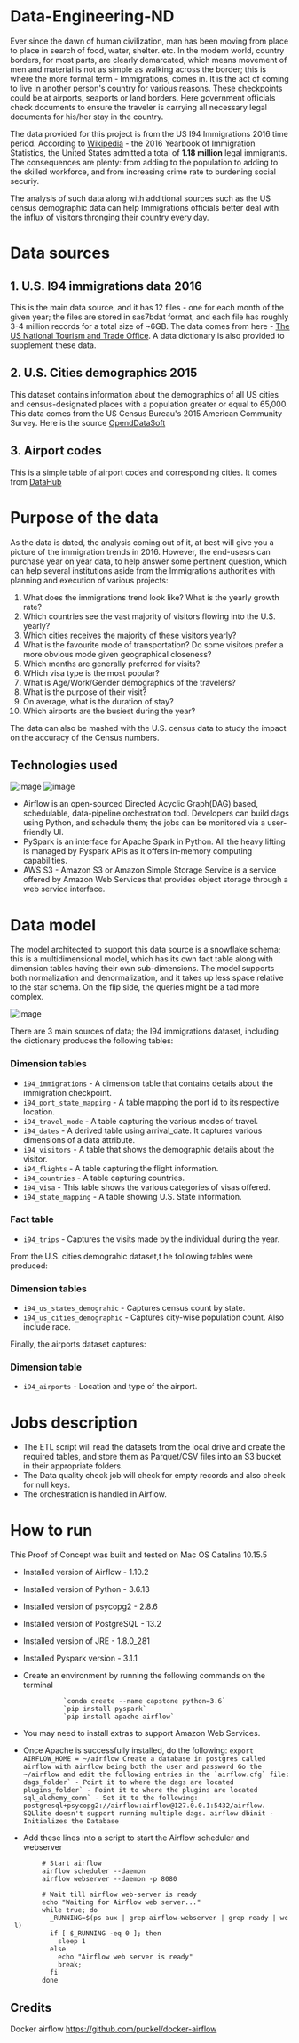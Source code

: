 # Data-Engineering-ND
Ever since the dawn of human civilization, man has been moving from place to place in search of food, water, shelter. etc. In the modern world, country borders, for most parts, are clearly demarcated, which means movement of men and material is not as simple as walking across the border; this is where the more formal term - Immigrations, comes in. It is the act of coming to live in another person's country for various reasons. These checkpoints could be at airports, seaports or land borders. Here government officials check documents to ensure the traveler is carrying all necessary legal documents for his/her stay in the country.

The data provided for this project is from the US I94 Immigrations 2016 time period. According to [Wikipedia](https://en.wikipedia.org/wiki/Immigration_to_the_United_States#:~:text=According%20to%20the%202016%20Yearbook,565k%20status%20adjustments) - the 2016 Yearbook of Immigration Statistics, the United States admitted a total of **1.18 million** legal immigrants. The consequences are plenty: from adding to the population to adding to the skilled workforce, and from increasing crime rate to burdening social securiy.

The analysis of such data along with additional sources such as the US census demographic data can help Immigrations officials better deal with the influx of visitors thronging their country every day.

# Data sources
## 1. U.S. I94 immigrations data 2016
This is the main data source, and it has 12 files - one for each month of the  given year; the files are stored in sas7bdat format, and each file has roughly 3-4 million records for a total size of ~6GB. The data comes from here - [The US National Tourism and Trade Office](https://travel.trade.gov/research/reports/i94/historical/2016.html). A data dictionary is also provided to supplement these data.

## 2. U.S. Cities demographics 2015
This dataset contains information about the demographics of all US cities and census-designated places with a population greater or equal to 65,000. 
This data comes from the US Census Bureau's 2015 American Community Survey. Here is the source [OpendDataSoft](https://public.opendatasoft.com/explore/dataset/us-cities-demographics/information/)

## 3. Airport codes
This is a simple table of airport codes and corresponding cities. It comes from [DataHub](https://datahub.io/core/airport-codes#data)

# Purpose of the data
As the data is dated, the analysis coming out of it, at best will give you a picture of the immigration trends in 2016. However, the end-usesrs can purchase year on year data, to help answer some pertinent question, which can help several institutions aside from the Immigrations authorities with planning and execution of various projects:
1) What does the immigrations trend look like? What is the yearly growth rate?
2) Which countries see the vast majority of visitors flowing into the U.S. yearly?
3) Which cities receives the majority of these visitors yearly?
4) What is the favourite mode of transportation? Do some visitors prefer a more obvious mode given geographical closeness?
5) Which months are generally preferred for visits?
6) WHich visa type is the most popular?
7) What is Age/Work/Gender demographics of the travelers?
8) What is the purpose of their visit?
9) On average, what is the duration of stay?
10) Which airports are the busiest during the year?

The data can also be mashed with the U.S. census data to study the impact on the accuracy of the Census numbers.

## Technologies used
![image](https://user-images.githubusercontent.com/7212518/117294794-b0d1df80-ae90-11eb-8e53-e617a01cb67c.png) ![image](https://user-images.githubusercontent.com/7212518/117294934-dced6080-ae90-11eb-908d-36abdf7b994b.png)

- Airflow is an open-sourced Directed Acyclic Graph(DAG) based, schedulable, data-pipeline orchestration tool. Developers can build dags using Python, and schedule them; the jobs can be monitored via a user-friendly UI.
- PySpark is an interface for Apache Spark in Python. All the heavy lifting is managed by Pyspark APIs as it offers in-memory computing capabilities.
- AWS S3 - Amazon S3 or Amazon Simple Storage Service is a service offered by Amazon Web Services that provides object storage through a web service interface.

# Data model
The model architected to support this data source is a snowflake schema; this is a multidimensional model, which has its own fact table along with dimension tables having their own sub-dimensions. The model supports both normalization and denormalization, and it takes up less space relative to the star schema. On the flip side, the queries might be a tad more complex.

![image](https://user-images.githubusercontent.com/7212518/117299326-078de800-ae96-11eb-8984-a3fd40dfab01.png)

There are 3 main sources of data; the I94 immigrations dataset, including the dictionary produces the following tables:
### Dimension tables
- `i94_immigrations` - A dimension table that contains details about the immigration checkpoint.
- `i94_port_state_mapping` - A table mapping the port id to its respective location.
- `i94_travel_mode` - A table capturing the various modes of travel.
- `i94_dates` - A derived table using arrival_date. It captures various dimensions of a data attribute.
- `i94_visitors` - A table that shows the demographic details about the visitor.
- `i94_flights` - A table capturing the flight information.
- `i94_countries` - A table capturing countries.
- `i94_visa` - This table shows the various categories of visas offered.
- `i94_state_mapping` - A table showing U.S. State information.
### Fact table
- `i94_trips` - Captures the visits made by the individual during the year.

From the U.S. cities demograhic dataset,t he following tables were produced:
### Dimension tables
- `i94_us_states_demograhic` - Captures census count by state.
- `i94_us_cities_demographic` - Captures city-wise population count. Also include race.

Finally, the airports dataset captures:
### Dimension table
- `i94_airports` - Location and type of the airport.

# Jobs description
- The ETL script will read the datasets from the local drive and create the required tables, and store them as Parquet/CSV files into an S3 bucket in their appropriate folders.
- The Data quality check job will check for empty records and also check for null keys.
- The orchestration is handled in Airflow.

# How to run
This Proof of Concept was built and tested on Mac OS Catalina 10.15.5
- Installed version of Airflow - 1.10.2
- Installed version of Python - 3.6.13
- Installed version of psycopg2 - 2.8.6
- Installed version of PostgreSQL - 13.2
- Installed version of JRE - 1.8.0_281
- Installed Pyspark version - 3.1.1

- Create an environment by running the following commands on the terminal

                `conda create --name capstone python=3.6`
                `pip install pyspark`
                `pip install apache-airflow`
- You may need to install extras to support Amazon Web Services.
- Once Apache is successfully installed, do the following:
        ```
        export AIRFLOW_HOME = ~/airflow
        Create a database in postgres called airflow with airflow being both the user and password
        Go the ~/airflow and edit the following entries in the `airflow.cfg` file:
        dags_folder` - Point it to where the dags are located
        plugins_folder` - Point it to where the plugins are located
        sql_alchemy_conn` - Set it to the following: postgresql+psycopg2://airflow:airflow@127.0.0.1:5432/airflow. SQLlite doesn't support running multiple dags.
        airflow dbinit - Initializes the Database
        ```
- Add these lines into a script to start the Airflow scheduler and webserver
```     #!/bin/bash
        # Start airflow
        airflow scheduler --daemon
        airflow webserver --daemon -p 8080

        # Wait till airflow web-server is ready
        echo "Waiting for Airflow web server..."
        while true; do
          _RUNNING=$(ps aux | grep airflow-webserver | grep ready | wc -l)
          if [ $_RUNNING -eq 0 ]; then
            sleep 1
          else
            echo "Airflow web server is ready"
            break;
          fi
        done
```





## Credits
Docker airflow
https://github.com/puckel/docker-airflow
